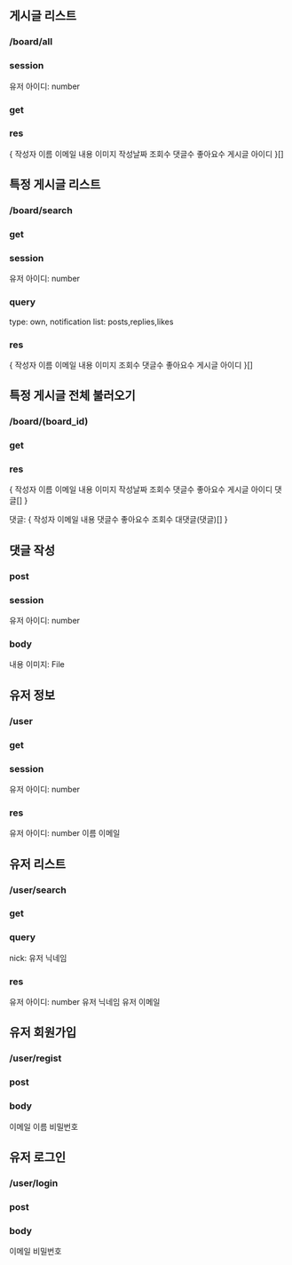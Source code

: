 ## 게시글 리스트

### /board/all

### session

유저 아이디: number

### get

### res

{
작성자 이름
이메일
내용
이미지
작성날짜
조회수
댓글수
좋아요수
게시글 아이디
}[]

## 특정 게시글 리스트

### /board/search

### get

### session

유저 아이디: number

### query

type: own, notification
list: posts,replies,likes

### res

{
작성자 이름
이메일
내용
이미지
조회수
댓글수
좋아요수
게시글 아이디
}[]

## 특정 게시글 전체 불러오기

### /board/(board_id)

### get

### res

{
작성자 이름
이메일
내용
이미지
작성날짜
조회수
댓글수
좋아요수
게시글 아이디
댓글[]
}

댓글:
{
작성자
이메일
내용
댓글수
좋아요수
조회수
대댓글(댓글)[]
}

## 댓글 작성

### post

### session

유저 아이디: number

### body

내용
이미지: File

## 유저 정보

### /user

### get

### session

유저 아이디: number

### res

유저 아이디: number
이름
이메일

## 유저 리스트

### /user/search

### get

### query

nick: 유저 닉네임

### res

유저 아이디: number
유저 닉네임
유저 이메일

## 유저 회원가입

### /user/regist

### post

### body

이메일
이름
비밀번호

## 유저 로그인

### /user/login

### post

### body

이메일
비밀번호

